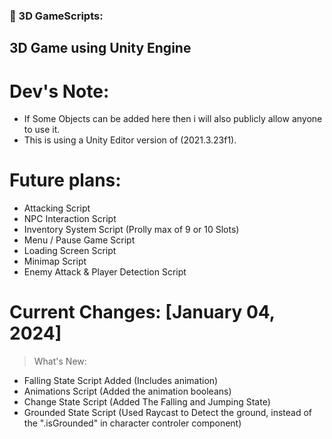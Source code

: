### 🔨 3D GameScripts:
3D Game using Unity Engine
---

<h1>Dev's Note:</h1>

- If Some Objects can be added here then i will also publicly allow anyone to use it.
- This is using a Unity Editor version of (2021.3.23f1).

<h1>Future plans:</h1>

- Attacking Script
- NPC Interaction Script
- Inventory System Script (Prolly max of 9 or 10 Slots)
- Menu / Pause Game Script
- Loading Screen Script
- Minimap Script
- Enemy Attack & Player Detection Script

<h1>Current Changes: [January 04, 2024]</h1>

> What's New:

- Falling State Script Added (Includes animation)
- Animations Script (Added the animation booleans)
- Change State Script (Added The Falling and Jumping State)
- Grounded State Script (Used Raycast to Detect the ground, instead of the ".isGrounded" in character controler component)
